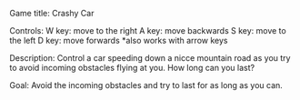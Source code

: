 Game title: Crashy Car

Controls:
  W key: move to the right
  A key: move backwards
  S key: move to the left
  D key: move forwards
*also works with arrow keys

Description:
  Control a car speeding down a nicce mountain road as you try to avoid incoming obstacles flying at you. 
  How long can you last?
  
Goal:
  Avoid the incoming obstacles and try to last for as long as you can.
  
